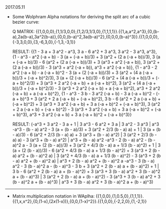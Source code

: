 


2017.05.11
- Some Wolphram Alpha notations for deriving the split arc of a cubic bezier curve:
     
    Q MATRIX:
    {{1,0,0,0},{1,1/3,0,0},{1,2/3,1/3,0},{1,1,1,1}}.{{1,a,a^2,a^3},{0,(b-a),2a(b-a),3a^2(b-a)},{0,0,(b-a)^2,3a(b-a)^2},{0,0,0,(b-a)^3}}.{{1,0,0,0},{-3,3,0,0},{3,-6,3,0},{-1,3,-3,1}}

    RESULT:
    {{1 - 3 a + 3 a^2 - a^3, 3 a - 6 a^2 + 3 a^3, 3 a^2 - 3 a^3, a^3},
     {1 - a^3 - a^2 (-a + b) - 3 (a + (-a + b)/3) + 3 (a^2 + (2 a (-a + b))/3), 
        3 (a + (-a + b)/3) - 6 (a^2 + (2 a (-a + b))/3) + 3 (a^3 + a^2 (-a + b)), 
        3 (a^2 + (2 a (-a + b))/3) - 3 (a^3 + a^2 (-a + b)), 
        a^3 + a^2 (-a + b)}, 
     {1 - a^3 - 2 a^2 (-a + b) - a (-a + b)^2 - 3 (a + (2 (-a + b))/3) + 3 (a^2 + (4 a (-a + b))/3 + (-a + b)^2/3), 
        3 (a + (2 (-a + b))/3) - 6 (a^2 + (4 a (-a + b))/3 + (-a + b)^2/3) + 3 (a^3 + 2 a^2 (-a + b) + a (-a + b)^2), 
        3 (a^2 + (4 a (-a + b))/3 + (-a + b)^2/3) - 3 (a^3 + 2 a^2 (-a + b) + a (-a + b)^2), 
        a^3 + 2 a^2 (-a + b) + a (-a + b)^2}, 
     {1 - a^3 - 3 b - 3 a^2 (-a + b) - 3 a (-a + b)^2 - (-a + b)^3 + 3 (a^2 + 2 a (-a + b) + (-a + b)^2), 
        3 b - 6 (a^2 + 2 a (-a + b) + (-a + b)^2) + 3 (a^3 + 3 a^2 (-a + b) + 3 a (-a + b)^2 + (-a + b)^3), 
        3 (a^2 + 2 a (-a + b) + (-a + b)^2) - 3 (a^3 + 3 a^2 (-a + b) + 3 a (-a + b)^2 + (-a + b)^3), 
        a^3 + 3 a^2 (-a + b) + 3 a (-a + b)^2 + (-a + b)^3}}

    RESULT:
    (-a^3 + 3 a^2 - 3 a + 1 | 3 a^3 - 6 a^2 + 3 a | 3 a^2 - 3 a^3 | a^3
    -a^3 - (b - a) a^2 - 3 (a + (b - a)/3) + 3 (a^2 + 2/3 (b - a) a) + 1 | 3 (a + (b - a)/3) - 6 (a^2 + 2/3 (b - a) a) + 3 (a^3 + (b - a) a^2) | 3 (a^2 + 2/3 (b - a) a) - 3 (a^3 + (b - a) a^2) | a^3 + (b - a) a^2
    -a^3 - 2 (b - a) a^2 - (b - a)^2 a - 3 (a + (2 (b - a))/3) + 3 (a^2 + 4/3 (b - a) a + 1/3 (b - a)^2) + 1 | 3 (a + (2 (b - a))/3) - 6 (a^2 + 4/3 (b - a) a + 1/3 (b - a)^2) + 3 (a^3 + 2 (b - a) a^2 + (b - a)^2 a) | 3 (a^2 + 4/3 (b - a) a + 1/3 (b - a)^2) - 3 (a^3 + 2 (b - a) a^2 + (b - a)^2 a) | a^3 + 2 (b - a) a^2 + (b - a)^2 a
    -a^3 - 3 (b - a) a^2 - 3 (b - a)^2 a - (b - a)^3 - 3 b + 3 (a^2 + 2 (b - a) a + (b - a)^2) + 1 | 3 b - 6 (a^2 + 2 (b - a) a + (b - a)^2) + 3 (a^3 + 3 (b - a) a^2 + 3 (b - a)^2 a + (b - a)^3) | 3 (a^2 + 2 (b - a) a + (b - a)^2) - 3 (a^3 + 3 (b - a) a^2 + 3 (b - a)^2 a + (b - a)^3) | a^3 + 3 (b - a) a^2 + 3 (b - a)^2 a + (b - a)^3)


---
- Matrix multiplication notation in WAplha:
    {{1,0,0},{1,0.5,0},{1,1,1}}.{{1,x,x^2},{0,(1-x),(2*x*(1-x))},{0,0,(1-x)^2}}.{{1,0,0},{-2,2,0},{1,-2,1}}
